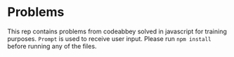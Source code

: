 # Problems

This rep contains problems from codeabbey solved in javascript for training purposes.
`Prompt` is used to receive user input. Please run `npm install` before running any of the files.

